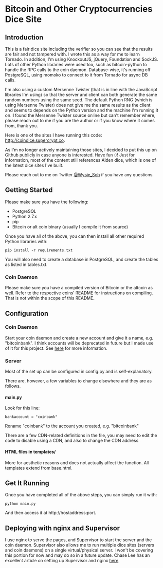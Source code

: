 # Bitcoin and Other Cryptocurrencies Dice Site

## Introduction
This is a fair dice site including the verifier so you can see that the results are fair and not tampered with. I wrote this as a way for me to learn Tornado. In addition, I'm using KnockoutJS, jQuery, Foundation and SockJS. Lots of other Python libraries were used too, such as bitcoin-python to handle the RPC calls to the coin daemon. Database-wise, it's running off PostgreSQL, using momoko to connect to it from Tornado for async DB calls.

I'm also using a custom Mersenne Twister (that is in line with the JavaScript libraries I'm using) so that the server and client can both generate the same random numbers using the same seed. The default Python RNG (which is using Mersenne Twister) does not give me the same results as the client and seems to depends on the Python version and the machine I'm running it on. I found the Mersenne Twister source online but can't remember where, please reach out to me if you are the author or if you know where it comes from, thank you.

Here is one of the sites I have running this code: http://coindice.supercrypt.co.

As I'm no longer actively maintaining those sites, I decided to put this up on Github publicly in case anyone is interested. Have fun :)! Just for information, most of the content still references Aiden dice, which is one of the latest dice sites I've built.

Please reach out to me on Twitter [@Wysie_Soh](https://twitter.com/Wysie_Soh/) if you have any questions.

## Getting Started
Please make sure you have the following:
- PostgreSQL
- Python 2.7.x
- pip
- Bitcoin or alt coin binary (usually I compile it from source)

Once you have all of the above, you can then install all other required Python libraries with:

    pip install -r requirements.txt

You will also need to create a database in PostgreSQL, and create the tables as listed in tables.txt.

### Coin Daemon
Please make sure you have a compiled version of Bitcoin or the altcoin as well. Refer to the respective coins' README for instructions on compiling. That is not within the scope of this README.

## Configuration

### Coin Daemon
Start your coin daemon and create a new account and give it a name, e.g. "bitcoinbank". I think accounts will be deprecated in future but I made use of it for this project. See [here](https://en.bitcoin.it/wiki/Accounts_explained) for more information.

### Server
Most of the set up can be configured in config.py and is self-explanatory.

There are, however, a few variables to change elsewhere and they are as follows.

#### main.py
Look for this line:

    bankaccount = "coinbank"

Rename "coinbank" to the account you created, e.g. "bitcoinbank"

There are a few CDN-related definitions in the file, you may need to edit the code to disable using a CDN, and also to change the CDN address.

#### HTML files in templates/
More for aesthetic reasons and does not actually affect the function. All templates extend from base.html.

## Get It Running
Once you have completed all of the above steps, you can simply run it with:

    python main.py

And then access it at http://hostaddress:port.

## Deploying with nginx and Supervisor
I use nginx to serve the pages, and Supervisor to start the server and the coin daemon. Supervisor also allows me to run multiple dice sites (servers and coin daemons) on a single virtual/physical server. I won't be covering this portion for now and may do so in a future update. Chase Lee has an excellent article on setting up Supervisor and nginx [here](http://chase.io/post/17197274701/).